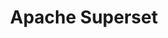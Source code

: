 ---
git: https://github.com/apache/incubator-superset
logohandle: apache_superset
sort: superset
tags:
- apache
- reporting
title: Apache Superset
website: https://superset.incubator.apache.org/index.html
---